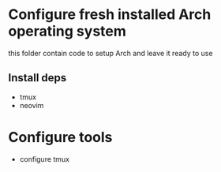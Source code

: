 # Configure fresh installed Arch operating system

this folder contain code to setup Arch and leave it ready to use

## Install deps

- tmux
- neovim

# Configure tools

- configure tmux
